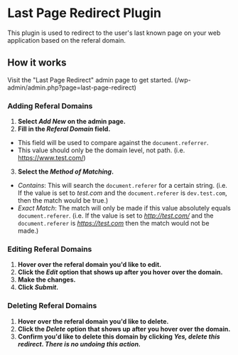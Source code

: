 # Last Page Redirect Plugin

This plugin is used to redirect to the user's last known page on your web application based on the referal domain.

## How it works

Visit the "Last Page Redirect" admin page to get started. (/wp-admin/admin.php?page=last-page-redirect)

### Adding Referal Domains

1. **Select *Add New* on the admin page.**
2. **Fill in the *Referal Domain* field.**
  - This field will be used to compare against the `document.referrer`.
  - This value should only be the domain level, not path. (i.e. https://www.test.com/)
3. **Select the *Method of Matching*.**
  - *Contains*: This will search the `document.referer` for a certain string. (i.e. If the value is set to *test.com* and the `document.referer` is `dev.test.com`, then the match would be true.)
  - *Exact Match*: The match will only be made if this value absolutely equals `document.referer`. (i.e. If the value is set to *http://test.com/* and the `document.referer` is *https://test.com* then the match would not be made.)
  
  ### Editing Referal Domains
  
  1. **Hover over the referal domain you'd like to edit.**
  2. **Click the *Edit* option that shows up after you hover over the domain.**
  3. **Make the changes.**
  4. **Click *Submit*.**
  
  ### Deleting Referal Domains
  1. **Hover over the referal domain you'd like to delete.**
  2. **Click the *Delete* option that shows up after you hover over the domain.**
  3. **Confirm you'd like to delete this domain by clicking *Yes, delete this redirect*. *There is no undoing this action.***
  
